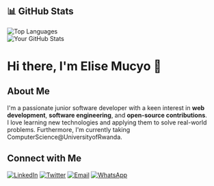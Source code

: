 ## 📊 GitHub Stats

![Top Languages](https://github-readme-stats.vercel.app/api/top-langs/?username=mucyoelise&layout=compact&theme=radical)   
![Your GitHub Stats](https://github-readme-stats.vercel.app/api?username=mucyoelise&show_icons=true&theme=radical)
 
# Hi there, I'm Elise Mucyo 👋

## About Me

I'm a passionate junior software developer with a keen interest in **web development**, **software engineering**, and **open-source contributions**.  
I love learning new technologies and applying them to solve real-world problems. Furthermore, I'm currently taking ComputerScience@UniversityofRwanda.

## Connect with Me

[![LinkedIn](https://img.shields.io/badge/LinkedIn-%230077B5.svg?style=for-the-badge&logo=linkedin&logoColor=white)](https://linkedin.com/in/elise-mucyo/)
[![Twitter](https://img.shields.io/badge/Twitter-%231DA1F2.svg?style=for-the-badge&logo=twitter&logoColor=white)](https://x.com/elisemucyo)
[![Email](https://img.shields.io/badge/Email-%23D14836.svg?style=for-the-badge&logo=gmail&logoColor=white)](mailto:elisemcyo@gmail.com)
[![WhatsApp](https://img.shields.io/badge/WhatsApp-%25D366.svg?style=for-the-badge&logo=whatsapp&logoColor=white)](https://wa.me/250790467044)

<!---
mucyoelise/mucyoelise is a ✨ special ✨ repository because its `README.md` (this file) appears on your GitHub profile.
You can click the Preview link to take a look at your changes.
--->
